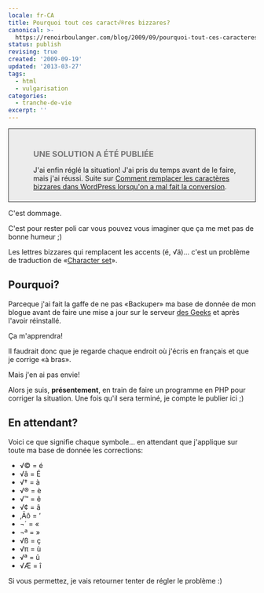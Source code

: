 ```yaml
---
locale: fr-CA
title: Pourquoi tout ces caract√®res bizzares?
canonical: >-
  https://renoirboulanger.com/blog/2009/09/pourquoi-tout-ces-caracteres-bizzares/
status: publish
revising: true
created: '2009-09-19'
updated: '2013-03-27'
tags:
  - html
  - vulgarisation
categories:
  - tranche-de-vie
excerpt: ''
---
```


<div style="background:#ececec;margin:5px 0px;padding:18px 8px 8px 50px;border:1px solid #333">
<h3 style="color:#777;margin-bottom:10px;">UNE SOLUTION A ÉTÉ PUBLIÉE</h3>
<p>J'ai enfin réglé la situation! J'ai pris du temps avant de le faire, mais j'ai réussi. Suite sur <a href="http://renoirboulanger.com/blog/2010/06/comment-remplacer-les-caracteres-bizzares-dans-wordpress-lorsqu-on-a-mal-fait-la-conversion/">Comment remplacer les caractères bizzares dans WordPress lorsqu'on a mal fait la conversion</a>.</p></div>

C'est dommage.

C'est pour rester poli car vous pouvez vous imaginer que ça me met pas de bonne humeur ;)

Les lettres bizzares qui remplacent les accents (é, √ä)... c'est un problème de traduction de «<a href="http://fr.wikipedia.org/wiki/Codage_de_caract%C3%A8res">Character set</a>».

<h2>Pourquoi?</h2>
Parceque j'ai fait la gaffe de ne pas «Backuper» ma base de donnée de mon blogue avant de faire une mise a jour sur le serveur <a href="/blog/2009/08/geeknight-ce-soir/">des Geeks</a> et après l'avoir réinstallé.

Ça m'apprendra!

Il faudrait donc que je regarde chaque endroit où j'écris en français et que je corrige «à bras».

Mais j'en ai pas envie!

Alors je suis, <strong>présentement</strong>, en train de faire un programme en PHP pour corriger la situation. Une fois qu'il sera terminé, je compte le publier ici ;)

<h2>En attendant?</h2>
Voici ce que signifie chaque symbole... en attendant que j'applique sur toute ma base de donnée les corrections:
<ul>
	<li> √© = é </li>
	<li> √â = É </li>
	<li> √† = à </li>
	<li> √® = è </li>
	<li> √™ = ê </li>
	<li> √¢ = â </li>
	<li> ‚Äô = ‘ </li>
	<li> ¬´ = « </li>
	<li> ¬ª = » </li>
	<li> √ß = ç </li>
	<li> √π = ù </li>
	<li> √ª = û </li>
	<li> √Æ = î </li>
</ul>

Si vous permettez, je vais retourner tenter de régler le problème :)
